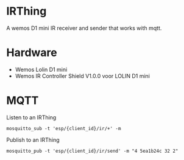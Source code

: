 # IRThing
A wemos D1 mini IR receiver and sender that works with mqtt.

# Hardware
 - Wemos Lolin D1 mini
 - Wemos IR Controller Shield V1.0.0 voor LOLIN D1 mini


# MQTT
Listen to an IRThing
```
mosquitto_sub -t 'esp/{client_id}/ir/+' -m 
```

Publish to an IRThing
```
mosquitto_pub -t 'esp/{client_id}/ir/send' -m "4 5ea1b24c 32 2"
```